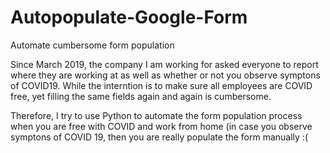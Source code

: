# Autopopulate-Google-Form
Automate cumbersome form population

Since March 2019, the company I am working for asked everyone to report where they are working at as well as whether or not you observe symptons of COVID19. While the interntion is to make sure all employees are COVID free, yet filling the same fields again and again is cumbersome. 

Therefore, I try to use Python to automate the form population process when you are free with COVID and work from home (in case you observe symptons of COVID 19, then you are really populate the form manually :(
